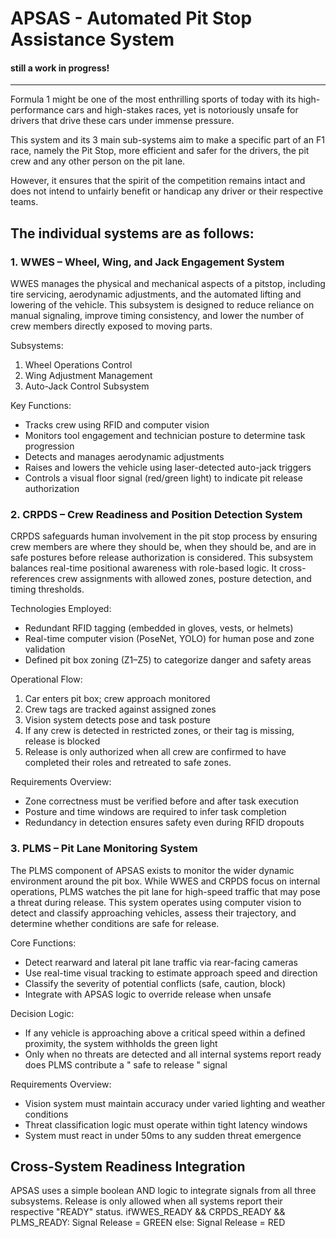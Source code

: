 # APSAS - Automated Pit Stop Assistance System

#### still a work in progress!

---------------------------------------------------------------------------------

Formula 1 might be one of the most enthrilling sports of today with its high-performance cars and high-stakes races, yet is notoriously unsafe for drivers that drive these cars under immense pressure.

This system and its 3 main sub-systems aim to make a specific part of an F1 race, namely the Pit Stop, more efficient and safer for the drivers, the pit crew and any other person on the pit lane. 

However, it ensures that the spirit of the competition remains intact and does not intend to unfairly benefit or handicap any driver or their respective teams. 

## The individual systems are as follows: 
### 1. WWES – Wheel, Wing, and Jack Engagement System
WWES manages the physical and mechanical aspects of a pitstop, including tire servicing,
aerodynamic adjustments, and the automated lifting and lowering of the vehicle. This subsystem is
designed to reduce reliance on manual signaling, improve timing consistency, and lower the number of
crew members directly exposed to moving parts.

Subsystems: 
1. Wheel Operations Control 
2. Wing Adjustment Management 
3. Auto-Jack Control Subsystem

Key Functions:
- Tracks crew using RFID and computer vision
- Monitors tool engagement and technician posture to determine task progression
- Detects and manages aerodynamic adjustments
- Raises and lowers the vehicle using laser-detected auto-jack triggers
- Controls a visual floor signal (red/green light) to indicate pit release authorization

### 2. CRPDS – Crew Readiness and Position Detection System
CRPDS safeguards human involvement in the pit stop process by ensuring crew members are where
they should be, when they should be, and are in safe postures before release authorization is
considered.
This subsystem balances real-time positional awareness with role-based logic. It cross-references
crew assignments with allowed zones, posture detection, and timing thresholds.

Technologies Employed:
- Redundant RFID tagging (embedded in gloves, vests, or helmets)
- Real-time computer vision (PoseNet, YOLO) for human pose and zone validation
- Defined pit box zoning (Z1–Z5) to categorize danger and safety areas

Operational Flow:
1. Car enters pit box; crew approach monitored
2. Crew tags are tracked against assigned zones
3. Vision system detects pose and task posture
4. If any crew is detected in restricted zones, or their tag is missing, release is blocked
5. Release is only authorized when all crew are confirmed to have completed their roles and retreated
to safe zones.

Requirements Overview:
- Zone correctness must be verified before and after task execution
- Posture and time windows are required to infer task completion
- Redundancy in detection ensures safety even during RFID dropouts

### 3. PLMS – Pit Lane Monitoring System
The PLMS component of APSAS exists to monitor the wider dynamic environment around the pit box.
While WWES and CRPDS focus on internal operations, PLMS watches the pit lane for high-speed traffic
that may pose a threat during release.
This system operates using computer vision to detect and classify approaching vehicles, assess their
trajectory, and determine whether conditions are safe for release.

Core Functions:
- Detect rearward and lateral pit lane traffic via rear-facing cameras
- Use real-time visual tracking to estimate approach speed and direction
- Classify the severity of potential conflicts (safe, caution, block)
- Integrate with APSAS logic to override release when unsafe

Decision Logic:
- If any vehicle is approaching above a critical speed within a defined proximity, the system withholds
the green light
- Only when no threats are detected and all internal systems report ready does PLMS
contribute a
"
safe to release
"
signal

Requirements Overview:
- Vision system must maintain accuracy under varied lighting and weather conditions
- Threat classification logic must operate within tight latency windows
- System must react in under 50ms to any sudden threat emergence

## Cross-System Readiness Integration
APSAS uses a simple boolean AND logic to integrate signals from all three subsystems.
Release is only allowed when all systems report their respective
"READY"
status.
ifWWES_READY && CRPDS_READY && PLMS_READY:
Signal Release = GREEN
else:
Signal Release = RED
